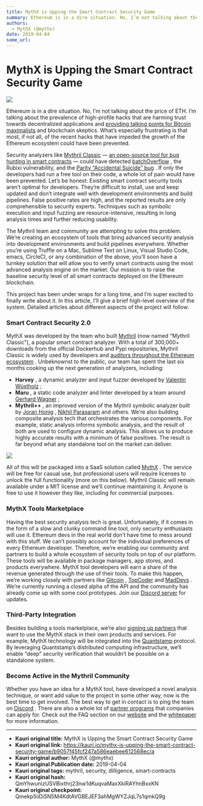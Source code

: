 ```yaml
---
title: MythX is Upping the Smart Contract Security Game
summary: Ethereum is in a dire situation. No, I’m not talking about the price of ETH. I’m talking about the prevalence of high-profile hacks that are harming trust towards decentralized applications and providing talking points for Bitcoin maximalists and blockchain skeptics. What’s especially frustrating is that most, if not all, of the recent hacks that have impeded the growth of the Ethereum ecosystem could have been prevented. Security analyzers like Mythril Classic — an open-source tool for bug hunt
authors:
  - MythX (@mythx)
date: 2019-04-04
some_url: 
---
```


# MythX is Upping the Smart Contract Security Game

![](https://ipfs.infura.io/ipfs/QmY1nU5qRqkk2yywgY4cxZT8DdUbFQVHAGRMXUdEBjPPNn)


Ethereum is in a dire situation. No, I’m not talking about the price of ETH. I’m talking about the prevalence of high-profile hacks that are harming trust towards decentralized applications and 
[providing talking points for Bitcoin maximalists](https://medium.com/@jimmysong/the-truth-about-smart-contracts-ae825271811f)
 and blockchain skeptics. What’s especially frustrating is that most, if not all, of the recent hacks that have impeded the growth of the Ethereum ecosystem could have been prevented.

Security analyzers like 
[Mythril Classic](https://github.com/ConsenSys/mythril-classic)
 — 
[an open-source tool for bug hunting in smart contracts](https://hackernoon.com/scanning-ethereum-smart-contracts-for-vulnerabilities-b5caefd995df)
 — could have detected 
[batchOverflow](https://techcrunch.com/2018/04/25/overflow-error-shuts-down-token-trading/)
 , the Rubixi vulnerability, and the 
[Parity “Accidental Suicide” bug](https://github.com/paritytech/parity-ethereum/issues/6995)
 . If only the developers had run a free tool on their code, a whole lot of pain would have been prevented.
Let’s be honest: Existing smart contract security tools aren’t optimal for developers. They’re difficult to install, use and keep updated and don’t integrate well with development environments and build pipelines. False positive rates are high, and the reported results are only comprehensible to security experts. Techniques such as symbolic execution and input fuzzing are resource-intensive, resulting in long analysis times and further reducing usability.

The Mythril team and community are attempting to solve this problem. We’re creating an ecosystem of tools that bring advanced security analysis into development environments and build pipelines everywhere. Whether you’re using Truffle on a Mac, Sublime Text on Linux, Visual Studio Code, emacs, CircleCI, or any combination of the above, you’ll soon have a turnkey solution that will allow you to verify smart contracts using the most advanced analysis engine on the market. Our mission is to raise the baseline security level of all smart contracts deployed on the Ethereum blockchain.

This project has been under wraps for a long time, and I’m super excited to finally write about it. In this article, I’ll give a brief high-level overview of the system. Detailed articles about different aspects of the project will follow.

### Smart Contract Security 2.0
MythX was developed by the team who built 
[Mythril](https://github.com/ConsenSys/mythril)
 (now named “Mythril Classic”), a popular smart contract analyzer. With a total of 300,000+ downloads from the official Dockerhub and Pypi repositories, Mythril Classic is widely used by developers and 
[auditors throughout the Ethereum ecosystem](https://consensys.net/diligence/)
 .
Unbeknownst to the public, our team has spent the last six months cooking up the next generation of analyzers, including:


 *  **Harvey** , a dynamic analyzer and input fuzzer developed by [Valentin Wüstholz](http://www.wuestholz.com) ;
 *  **Maru** , a static code analyzer and linter developed by a team around [Gerhard Wagner](https://www.linkedin.com/in/gerhard-wagner-04852b31/) ;
 *  **Mythril++** , an improved version of the Mythril symbolic analyzer built by [Joran Honig](http://about.joranhonig.nl) , [Nikhil Parasaram](https://www.linkedin.com/in/nikhil-parasaram-1956b5134/) and others.
We’re also building composite analysis tech that orchestrates the various components. For example, static analysis informs symbolic analysis, and the result of both are used to configure dynamic analysis. This allows us to produce highly accurate results with a minimum of false positives. The result is far beyond what any standalone tool on the market can deliver.

![](https://ipfs.infura.io/ipfs/QmPUn1Yp5PLSDFH7D7ZpUBvFUJi6EJqrLZUR8LWyGSwoav)

All of this will be packaged into a SaaS solution called 
[MythX](https://mythx.io)
 . The service will be free for casual use, but professional users will require licenses to unlock the full functionality (more on this below).
Mythril Classic will remain available under a MIT license and we’ll continue maintaining it. Anyone is free to use it however they like, including for commercial purposes.

### MythX Tools Marketplace
Having the best security analysis tech is great. Unfortunately, if it comes in the form of a slow and clunky command line tool, only security enthusiasts will use it. Ethereum devs in the real world don’t have time to mess around with this stuff.
We can’t possibly account for the individual preferences of every Ethereum developer. Therefore, we’re enabling our community and partners to build a whole ecosystem of security tools on top of our platform. These tools will be available in package managers, app stores, and products everywhere. MythX tool developers will earn a share of the revenue generated through the use of their tools. To make this happen, we’re working closely with partners like 
[Gitcoin](https://gitcoin.co)
 , 
[TopCoder](https://www.topcoder.com)
 and 
[MadDevs](https://maddevs.io)
 .
We’re currently running a closed alpha of the API and the community has already come up with some cool prototypes. Join our 
[Discord server](https://discord.gg/kktn8Wt)
 for updates.

### Third-Party Integration
Besides building a tools marketplace, we’re also 
[signing up partners](https://media.consensys.net/powered-by-mythril-introducing-the-mythril-partner-program-8acbca470503)
 that want to use the MythX stack in their own products and services. For example, MythX technology will be integrated into the 
[Quantstamp](https://quantstamp.com)
 protocol. By leveraging Quantstamp’s distributed computing infrastructure, we‘ll enable “deep” security verification that wouldn’t be possible on a standalone system.

### Become Active in the Mythril Community
Whether you have an idea for a MythX tool, have developed a novel analysis technique, or want add value to the project in some other way, now is the best time to get involved.
The best way to get in contact is to ping the team on 
[Discord](https://discord.gg/kktn8Wt)
 . There are also a whole lot of 
[partner programs](https://mythril.ai/faq-partners)
 that companies can apply for. Check out the FAQ section on our 
[website](https://mythril.ai)
 and the 
[whitepaper](https://mythril.ai/files/whitepaper.pdf)
 for more information.


---

- **Kauri original title:** MythX is Upping the Smart Contract Security Game
- **Kauri original link:** https://kauri.io/mythx-is-upping-the-smart-contract-security-game/b9057f45fcf247a586eaebee612568ec/a
- **Kauri original author:** MythX (@mythx)
- **Kauri original Publication date:** 2019-04-04
- **Kauri original tags:** mythril, security, dilligence, smart-contracts
- **Kauri original hash:** QmYhwunizUSVBixthrj23nw1dKuqvaMaxXkiRAYhnBxxKN
- **Kauri original checkpoint:** Qmekp5iiDi5N5M4KdtAVGBEJEF3ahMgWYZJqL7s1qmkQ9g



